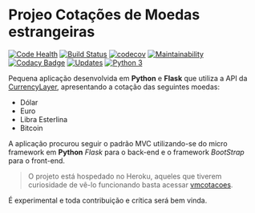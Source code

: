 # Projeo Cotações de Moedas estrangeiras

[![Code Health](https://landscape.io/github/Riverfount/Cotacoes/master/landscape.svg?style=flat)](https://landscape.io/github/Riverfount/Cotacoes/master)
[![Build Status](https://travis-ci.org/Riverfount/Cotacoes.svg?branch=master)](https://travis-ci.org/Riverfount/Cotacoes)
[![codecov](https://codecov.io/gh/Riverfount/Cotacoes/branch/master/graph/badge.svg)](https://codecov.io/gh/Riverfount/Cotacoes)
[![Maintainability](https://api.codeclimate.com/v1/badges/5dc6e994c4813bd8946f/maintainability)](https://codeclimate.com/github/Riverfount/Cotacoes/maintainability)
[![Codacy Badge](https://api.codacy.com/project/badge/Grade/aeabe94b3f00485e89fe06e2a205649c)](https://www.codacy.com/app/Riverfount/Cotacoes?utm_source=github.com&amp;utm_medium=referral&amp;utm_content=Riverfount/Cotacoes&amp;utm_campaign=Badge_Grade)
[![Updates](https://pyup.io/repos/github/Riverfount/Cotacoes/shield.svg)](https://pyup.io/repos/github/Riverfount/Cotacoes/)
[![Python 3](https://pyup.io/repos/github/Riverfount/Cotacoes/python-3-shield.svg)](https://pyup.io/repos/github/Riverfount/Cotacoes/)



Pequena aplicação desenvolvida em **Python** e **Flask** que utiliza a API da [CurrencyLayer](https://currencylayer.com/), apresentando a cotação das
seguintes moedas:

- Dólar
- Euro
- Libra Esterlina
- Bitcoin

A aplicação procurou seguir o padrão MVC utilizando-se do micro framework em 
**Python** _Flask_ para o back-end e o framework _BootStrap_ para o front-end.

>O projeto está hospedado no Heroku, aqueles que tiverem curiosidade de vê-lo
funcionando basta acessar [vmcotacoes](https://vmcotacoes.herokuapp.com/).

É experimental e toda contribuição e crítica será bem vinda.
